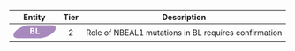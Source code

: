 |Entity|Tier|Description              |
|:----:|:----:|------------------------------|
|![BL](images/icons/BL_tier2.png) | 2 | Role of NBEAL1 mutations in BL requires confirmation|
